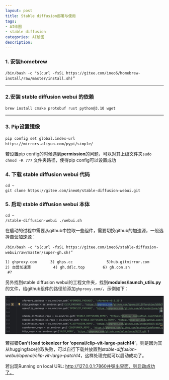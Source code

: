 ```yaml
---
layout: post
title: Stable diffusion部署与使用
tags:
- AI绘图
- stable diffusion
categories: AI绘图
description: 
---
```


### 1. 安装homebrew

`/bin/bash -c "$(curl -fsSL https://gitee.com/ineo6/homebrew-install/raw/master/install.sh)”`

---

### 2.安装 stable diffusion webui 的依赖

`brew install cmake protobuf rust python@3.10 wget`

---


### 3. Pip设置镜像

`pip config set global.index-url https://mirrors.aliyun.com/pypi/simple/`

若设置pip config的时候遇到**permission**的问题，可以对其上级文件夹`sudo chmod -R 777` 文件夹路径，使得pip config可以设置成功

### 4. 下载 stable diffusion webui 代码

```
cd ~
git clone https://gitee.com/ineo6/stable-diffusion-webui.git
```

### 5. 启动 stable diffusion webui 本体
```
cd ~
/stable-diffusion-webui ./webui.sh
```

在启动的过程中需要从github中拉取一些组件，需要切换github的加速源，一般选择自营加速源：

`/bin/bash -c "$(curl -fsSL https://gitee.com/ineo6/stable-diffusion-webui/raw/master/super-gh.sh)”`

```
1) ghproxy.com      3) ghps.cc               5)hub.gitmirror.com
2) 自营加速源          4) gh.ddlc.top        6) gh.con.sh
 #?
```

另外找到stable diffusion webui的工程文件夹，找到**modules/launch_utils.py**的文件，给github组件的路径前添加`ghproxy.com/`，示例如下：

![ghproxy.com](../_data/post_img/2025-05-03-Stable_diffusion/ghproxy.jpeg "ghproxy.com/")

若报错**Can't load tokenizer for ‘openai/clip-vit-large-patch14’**，则是因为其从huggingface拉取失败，可以自行下载并放置到*stable-diffusion-webui/openai/clip-vit-large-patch14*，这样处理完就可以启动成功了。

若出现Running on local URL:  http://127.0.0.1:7860并弹出界面，则启动成功了。